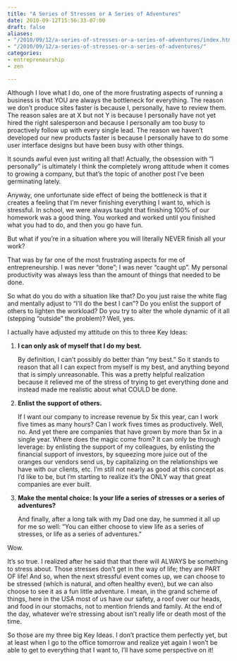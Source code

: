 ```yaml
---
title: "A Series of Stresses or A Series of Adventures"
date: 2010-09-12T15:56:33-07:00
draft: false
aliases:
- "/2010/09/12/a-series-of-stresses-or-a-series-of-adventures/index.html"
- "/2010/09/12/a-series-of-stresses-or-a-series-of-adventures/"
categories:
- entrepreneurship
- zen

---
```


Although I love what I do, one of the more frustrating aspects of running a business is that YOU are always the bottleneck for everything. The reason we don’t produce sites faster is because I, personally, have to review them. The reason sales are at X but not Y is because I personally have not yet hired the right salesperson and because I personally am too busy to proactively follow up with every single lead. The reason we haven’t developed our new products faster is because I personally have to do some user interface designs but have been busy with other things.

<!--more-->

It sounds awful even just writing all that! Actually, the obsession with “I personally” is ultimately I think the completely wrong attitude when it comes to growing a company, but that’s the topic of another post I’ve been germinating lately.

Anyway, one unfortunate side effect of being the bottleneck is that it creates a feeling that I’m never finishing everything I want to, which is stressful. In school, we were always taught that finishing 100% of our homework was a good thing. You worked and worked until you finished what you had to do, and then you go have fun.

But what if you’re in a situation where you will literally NEVER finish all your work?


That was by far one of the most frustrating aspects for me of entrepreneurship. I was never “done”; I was never “caught up”. My personal productivity was always less than the amount of things that needed to be done.

So what do you do with a situation like that? Do you just raise the white flag and mentally adjust to “I’ll do the best I can”? Do you enlist the support of others to lighten the workload? Do you try to alter the whole dynamic of it all (stepping “outside” the problem)? Well, yes.

I actually have adjusted my attitude on this to three Key Ideas:

1. **I can only ask of myself that I do my best.**

    By definition, I can’t possibly do better than “my best.” So it stands to reason that all I can expect from myself is my best, and anything beyond that is simply unreasonable. This was a pretty helpful realization because it relieved me of the stress of trying to get everything done and instead made me realistic about what COULD be done.

2. **Enlist the support of others.**

    If I want our company to increase revenue by 5x this year, can I work five times as many hours? Can I work fives times as productively. Well, no. And yet there are companies that have grown by more than 5x in a single year. Where does the magic come from? It can only be through leverage: by enlisting the support of my colleagues, by enlisting the financial support of investors, by squeezing more juice out of the oranges our vendors send us, by capitalizing on the relationships we have with our clients, etc. I’m still not nearly as good at this concept as I’d like to be, but I’m starting to realize it’s the ONLY way that great companies are ever built.

3. **Make the mental choice: Is your life a series of stresses or a series of adventures?**

    And finally, after a long talk with my Dad one day, he summed it all up for me so well: “You can either choose to view life as a series of stresses, or life as a series of adventures.”

Wow.

It’s so true. I realized after he said that that there will ALWAYS be something to stress about. Those stresses don’t get in the way of life; they are PART OF life! And so, when the next stressful event comes up, we can choose to be stressed (which is natural, and often healthy even), but we can also choose to see it as a fun little adventure. I mean, in the grand scheme of things, here in the USA most of us have our safety, a roof over our heads, and food in our stomachs, not to mention friends and family. At the end of the day, whatever we’re stressing about isn’t really life or death most of the time.

So those are my three big Key Ideas. I don’t practice them perfectly yet, but at least when I go to the office tomorrow and realize yet again I won’t be able to get to everything that I want to, I’ll have some perspective on it!

